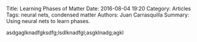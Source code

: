 Title: Learning Phases of Matter
Date: 2016-08-04 19:20
Category: Articles
Tags: neural nets, condensed matter
Authors: Juan Carrasquilla
Summary: Using neural nets to learn phases.

asdgaglknadfgksdfg;lsdlknadfgl;asgklnadg;agkl
